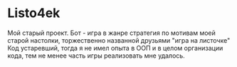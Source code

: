 # Listo4ek
Мой старый проект.
Бот - игра в жанре стратегия по мотивам моей старой настолки, торжественно названной друзьями "игра на листочке"
Код устаревший, тогда я не имел опыта в ООП и в целом организации кода, тем не менее часть игры реализовать мне удалось.
